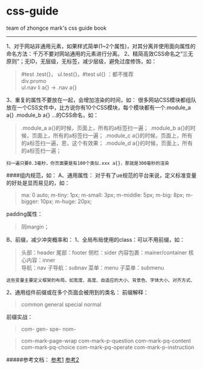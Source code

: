 # css-guide
team of zhongce mark's css guide book
***

1、对于网站非通用元素，如果样式简单(1~2个属性)，对其分离并使用面向属性的命名方法：千万不要对网站通用的元素进行分离。
2、精简高效CSS命名之“三无原则”；无ID，无层级，无标签，减少层级，避免过度修饰，如：
>  #test .test{}， ul.test{}，#test ul{} ：都不推荐 			
   div.promo 			
   ul.nav li a{} -> .nav a{}

3、重复的属性不要放在一起，会增加渲染的时间，如：
很多网站CSS模块都组队放在一个CSS文件中，比方说你有10个CSS模块，每个模块都有一个.module_a a{} .module_b a{} ...的CSS命名，如：
> .module_a a{}的时候，页面上，所有的a标签扫一遍；
.module_b a{}的时候，页面上，所有的a标签扫一遍；
.module_c a{}的时候，页面上，所有的a标签扫一遍，恩，这个有效果；
.module_d a{}的时候，页面上，所有的a标签扫一遍；
     
	扫一遍只要0.3毫秒，你页面要是有100个类似.xxx a{}，那就是300毫秒的渲染	
		
####组内规范，如：	
A、通用属性：
对于有了ue规范的平台来说，定义标准变量的好处是显而易见的，如：
> ma: 0 auto;
m-tiny: 1px;
m-small: 3px;
m-middle: 5px; 
m-big: 8px;
m-bigger: 10px;
m-huge: 20px;
		
padding属性：
> 同margin；
		
B、前缀，减少冲突概率和：
  1、全局布局使用的class：可以不用前缀，如：
> 头部：header
尾部：footer
侧栏：sider
内容包裹：mainer/container
核心内容：inner			
导航：nav
子导航：subnav
菜单：menu
子菜单：submenu
			
	这些变量主要定义框架的布局，如宽度、高度、自适应的大小、背景色、字体大小、对齐方式、
		
2、通用组件前缀或在多个页面会被用到的类名：
前缀解释：
> common
general
special
normal
			
前缀实战：
> com-
gen-
spe-
nom-
				
> com-mark-page-wrap
	com-mark-p-question
		com-mark-pq-content
		com-mark-pq-choice
		com-mark-pq-operate
	com-mark-p-instruction

#####参考文档：
	[参考1](https://github.com/hoosin/lite/blob/master/Standard/%E9%80%9A%E7%94%A8%20CSS%20%E7%AC%94%E8%AE%B0%E3%80%81%E5%BB%BA%E8%AE%AE%E4%B8%8E%E6%8C%87%E5%AF%BC.md)
	[参考2](http://www.zhangxinxu.com/wordpress/2010/09/%E7%B2%BE%E7%AE%80%E9%AB%98%E6%95%88%E7%9A%84css%E5%91%BD%E5%90%8D%E5%87%86%E5%88%99%E6%96%B9%E6%B3%95/)
